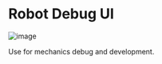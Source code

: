 # Robot Debug UI
![image](https://github.com/robotx-school/eurobot-2024/assets/55328925/1a8d3878-8822-45c1-bbf5-967edbde7bf4)

Use for mechanics debug and development.

